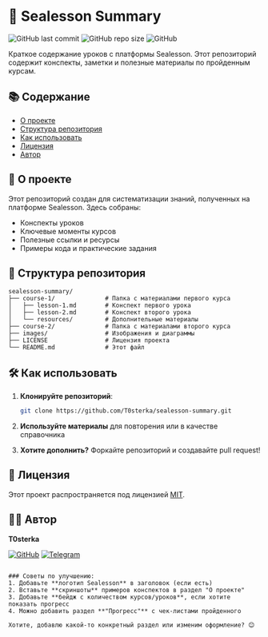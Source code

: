 # 🌊 Sealesson Summary

![GitHub last commit](https://img.shields.io/github/last-commit/T0sterka/sealesson-summary)
![GitHub repo size](https://img.shields.io/github/repo-size/T0sterka/sealesson-summary)
![GitHub](https://img.shields.io/github/license/T0sterka/sealesson-summary)

Краткое содержание уроков с платформы Sealesson. Этот репозиторий содержит конспекты, заметки и полезные материалы по пройденным курсам.

## 📚 Содержание

- [О проекте](#-о-проекте)
- [Структура репозитория](#-структура-репозитория)
- [Как использовать](#-как-использовать)
- [Лицензия](#-лицензия)
- [Автор](#-автор)

## 🌟 О проекте

Этот репозиторий создан для систематизации знаний, полученных на платформе Sealesson. Здесь собраны:

- Конспекты уроков
- Ключевые моменты курсов
- Полезные ссылки и ресурсы
- Примеры кода и практические задания

## 📂 Структура репозитория

```
sealesson-summary/
├── course-1/              # Папка с материалами первого курса
│   ├── lesson-1.md        # Конспект первого урока
│   ├── lesson-2.md        # Конспект второго урока
│   └── resources/         # Дополнительные материалы
├── course-2/              # Папка с материалами второго курса
├── images/                # Изображения и диаграммы
├── LICENSE                # Лицензия проекта
└── README.md              # Этот файл
```

## 🛠 Как использовать

1. **Клонируйте репозиторий**:
   ```bash
   git clone https://github.com/T0sterka/sealesson-summary.git
   ```

2. **Используйте материалы** для повторения или в качестве справочника

3. **Хотите дополнить?** Форкайте репозиторий и создавайте pull request!

## 📜 Лицензия

Этот проект распространяется под лицензией [MIT](LICENSE).

## 👨‍💻 Автор

**T0sterka**

[![GitHub](https://img.shields.io/badge/GitHub-100000?style=for-the-badge&logo=github&logoColor=white)](https://github.com/T0sterka)
[![Telegram](https://img.shields.io/badge/Telegram-2CA5E0?style=for-the-badge&logo=telegram&logoColor=white)](https://t.me/your_telegram)
```

### Советы по улучшению:
1. Добавьте **логотип Sealesson** в заголовок (если есть)
2. Вставьте **скриншоты** примеров конспектов в раздел "О проекте"
3. Добавьте **бейдж с количеством курсов/уроков**, если хотите показать прогресс
4. Можно добавить раздел **"Прогресс"** с чек-листами пройденного

Хотите, добавлю какой-то конкретный раздел или изменим оформление? 😊
